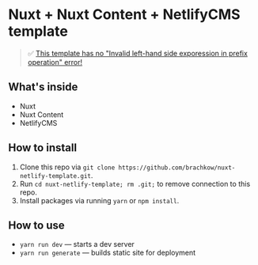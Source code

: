 # Nuxt + Nuxt Content + NetlifyCMS template

> ✅ [This template has no "Invalid left-hand side exporession in prefix operation" error!](https://github.com/netlify/netlify-cms/issues/2659)

## What's inside
- Nuxt
- Nuxt Content
- NetlifyCMS

## How to install
1. Clone this repo via `git clone https://github.com/brachkow/nuxt-netlify-template.git`.
2. Run `cd nuxt-netlify-template; rm .git;` to remove connection to this repo.
3. Install packages via running `yarn` or `npm install`.

## How to use
- `yarn run dev` — starts a dev server
- `yarn run generate` — builds static site for deployment